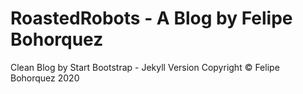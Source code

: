 # RoastedRobots - A Blog by Felipe Bohorquez
Clean Blog by Start Bootstrap - Jekyll Version
Copyright © Felipe Bohorquez 2020
